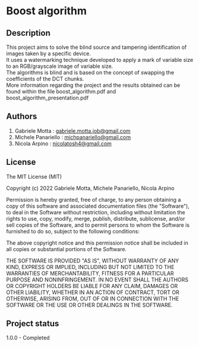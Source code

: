 # Boost algorithm

## Description
This project aims to solve the blind source and tampering identification of images taken by a specific device.  
It uses a watermarking technique developed to apply a mark of variable size to an RGB/grayscale image of variable size.  
The algorithms is blind and is based on the concept of swapping the coefficients of the DCT chunks.  
More information regarding the project and the results obtained can be found within the file boost_algorithm.pdf and boost_algorithm_presentation.pdf

## Authors
1. Gabriele Motta : gabriele.motta.job@gmail.com
2. Michele Panariello : michpanariello@gmail.com
3. Nicola Arpino : nicolatosh4@gmail.com

## License
The MIT License (MIT)

Copyright (c) 2022 Gabriele Motta, Michele Panariello, Nicola Arpino

Permission is hereby granted, free of charge, to any person obtaining a copy
of this software and associated documentation files (the "Software"), to deal
in the Software without restriction, including without limitation the rights
to use, copy, modify, merge, publish, distribute, sublicense, and/or sell
copies of the Software, and to permit persons to whom the Software is
furnished to do so, subject to the following conditions:

The above copyright notice and this permission notice shall be included in all
copies or substantial portions of the Software.

THE SOFTWARE IS PROVIDED "AS IS", WITHOUT WARRANTY OF ANY KIND, EXPRESS OR
IMPLIED, INCLUDING BUT NOT LIMITED TO THE WARRANTIES OF MERCHANTABILITY,
FITNESS FOR A PARTICULAR PURPOSE AND NONINFRINGEMENT. IN NO EVENT SHALL THE
AUTHORS OR COPYRIGHT HOLDERS BE LIABLE FOR ANY CLAIM, DAMAGES OR OTHER
LIABILITY, WHETHER IN AN ACTION OF CONTRACT, TORT OR OTHERWISE, ARISING FROM,
OUT OF OR IN CONNECTION WITH THE SOFTWARE OR THE USE OR OTHER DEALINGS IN THE
SOFTWARE.


## Project status
1.0.0 - Completed
